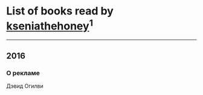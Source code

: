 # List of books read by [kseniathehoney](http://vk.com/id440304750)<sup>1</sup>
---

## 2016

### О рекламе
Дэвид Огилви



